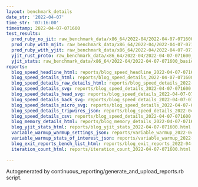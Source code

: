 ```yaml
---
layout: benchmark_details
date_str: '2022-04-07'
time_str: '07:16:00'
timestamp: 2022-04-07-071600
test_results:
  prod_ruby_no_jit: raw_benchmark_data/x86_64/2022-04/2022-04-07-071600_basic_benchmark_prod_ruby_no_jit.json
  prod_ruby_with_mjit: raw_benchmark_data/x86_64/2022-04/2022-04-07-071600_basic_benchmark_prod_ruby_with_mjit.json
  prod_ruby_with_yjit: raw_benchmark_data/x86_64/2022-04/2022-04-07-071600_basic_benchmark_prod_ruby_with_yjit.json
  yjit_rust_proto: raw_benchmark_data/x86_64/2022-04/2022-04-07-071600_basic_benchmark_yjit_rust_proto.json
  yjit_stats: raw_benchmark_data/x86_64/2022-04/2022-04-07-071600_basic_benchmark_yjit_stats.json
reports:
  blog_speed_headline_html: reports/blog_speed_headline_2022-04-07-071600.html
  blog_speed_details_html: reports/blog_speed_details_2022-04-07-071600.html
  blog_speed_details_raw_details_html: reports/blog_speed_details_2022-04-07-071600.raw_details.html
  blog_speed_details_svg: reports/blog_speed_details_2022-04-07-071600.svg
  blog_speed_details_head_svg: reports/blog_speed_details_2022-04-07-071600.head.svg
  blog_speed_details_back_svg: reports/blog_speed_details_2022-04-07-071600.back.svg
  blog_speed_details_micro_svg: reports/blog_speed_details_2022-04-07-071600.micro.svg
  blog_speed_details_tripwires_json: reports/blog_speed_details_2022-04-07-071600.tripwires.json
  blog_speed_details_csv: reports/blog_speed_details_2022-04-07-071600.csv
  blog_memory_details_html: reports/blog_memory_details_2022-04-07-071600.html
  blog_yjit_stats_html: reports/blog_yjit_stats_2022-04-07-071600.html
  variable_warmup_warmup_settings_json: reports/variable_warmup_2022-04-07-071600.warmup_settings.json
  variable_warmup_stats_of_interest_json: reports/variable_warmup_2022-04-07-071600.stats_of_interest.json
  blog_exit_reports_bench_list_html: reports/blog_exit_reports_2022-04-07-071600.bench_list.html
  iteration_count_html: reports/iteration_count_2022-04-07-071600.html

---
```

Autogenerated by continuous_reporting/generate_and_upload_reports.rb script.
